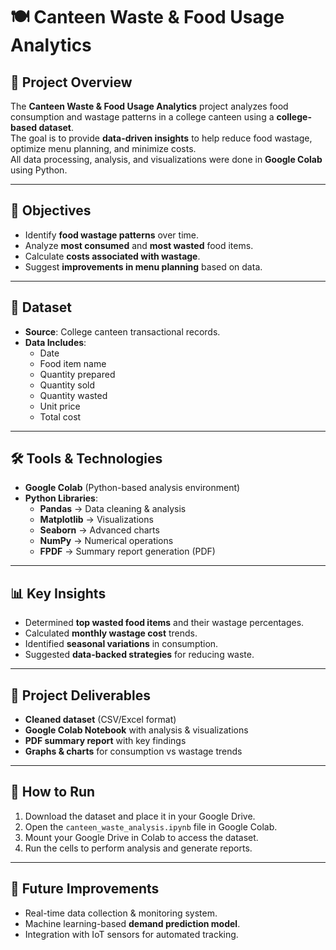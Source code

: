 # 🍽️ Canteen Waste & Food Usage Analytics

## 📌 Project Overview
The **Canteen Waste & Food Usage Analytics** project analyzes food consumption and wastage patterns in a college canteen using a **college-based dataset**.  
The goal is to provide **data-driven insights** to help reduce food wastage, optimize menu planning, and minimize costs.  
All data processing, analysis, and visualizations were done in **Google Colab** using Python.

---

## 🎯 Objectives
- Identify **food wastage patterns** over time.
- Analyze **most consumed** and **most wasted** food items.
- Calculate **costs associated with wastage**.
- Suggest **improvements in menu planning** based on data.

---

## 📂 Dataset
- **Source**: College canteen transactional records.
- **Data Includes**:
  - Date
  - Food item name
  - Quantity prepared
  - Quantity sold
  - Quantity wasted
  - Unit price
  - Total cost

---

## 🛠️ Tools & Technologies
- **Google Colab** (Python-based analysis environment)
- **Python Libraries**:
  - **Pandas** → Data cleaning & analysis
  - **Matplotlib** → Visualizations
  - **Seaborn** → Advanced charts
  - **NumPy** → Numerical operations
  - **FPDF** → Summary report generation (PDF)

---

## 📊 Key Insights
- Determined **top wasted food items** and their wastage percentages.
- Calculated **monthly wastage cost** trends.
- Identified **seasonal variations** in consumption.
- Suggested **data-backed strategies** for reducing waste.

---

## 📑 Project Deliverables
- **Cleaned dataset** (CSV/Excel format)
- **Google Colab Notebook** with analysis & visualizations
- **PDF summary report** with key findings
- **Graphs & charts** for consumption vs wastage trends

---

## 🚀 How to Run
1. Download the dataset and place it in your Google Drive.
2. Open the `canteen_waste_analysis.ipynb` file in Google Colab.
3. Mount your Google Drive in Colab to access the dataset.
4. Run the cells to perform analysis and generate reports.

---

## 📌 Future Improvements
- Real-time data collection & monitoring system.
- Machine learning-based **demand prediction model**.
- Integration with IoT sensors for automated tracking.
